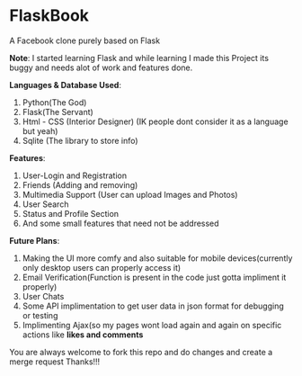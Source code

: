 # FlaskBook

A Facebook clone purely based on Flask

<b>Note</b>: I started learning Flask and while learning I made this Project its buggy and needs alot of work and features done.

<b>Languages & Database Used</b>:
  1. Python(The God)
  2. Flask(The Servant)
  3. Html - CSS (Interior Designer) (IK people dont consider it as a language but yeah)
  4. Sqlite (The library to store info)

<b>Features</b>:
  1. User-Login and Registration 
  2. Friends (Adding and removing)
  3. Multimedia Support (User can upload Images and Photos)
  4. User Search
  5. Status and Profile Section
  6. And some small features that need not be addressed
  
<b>Future Plans</b>:
  1. Making the UI more comfy and also suitable for mobile devices(currently only desktop users can properly access it)
  2. Email Verification(Function is present in the code just gotta impliment it properly)
  3. User Chats
  4. Some API implimentation to get user data in json format for debugging or testing
  5. Implimenting Ajax(so my pages wont load again and again on specific actions like <b>likes and comments</b>
  
You are always welcome to fork this repo and do changes and create a merge request Thanks!!!
